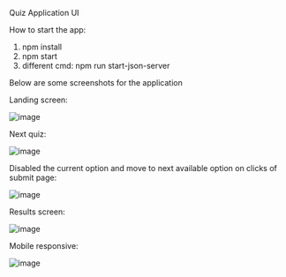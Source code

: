 Quiz Application UI

How to start the app:  
1)	npm install
2)	npm start
3)	different cmd: npm run start-json-server

Below are some screenshots for the application


Landing screen:

![image](https://github.com/shubham-lalwani/quiz-app/assets/32308974/8ce2bf17-5c9c-4a69-b0d2-8f5fc7a57538)

Next quiz:

![image](https://github.com/shubham-lalwani/quiz-app/assets/32308974/ff38d2d0-3250-4a76-869e-bae0a2057fd8)

Disabled the current option and move to next available option on clicks of submit page:

![image](https://github.com/shubham-lalwani/quiz-app/assets/32308974/19515ff8-8618-4ab8-9360-3729ecaea58c)

Results screen:

![image](https://github.com/shubham-lalwani/quiz-app/assets/32308974/0b8cfca4-3781-496e-a88f-c7c32428972b)

Mobile responsive:

![image](https://github.com/shubham-lalwani/quiz-app/assets/32308974/38d16e90-8257-4cbc-88b9-547fbb899619)

